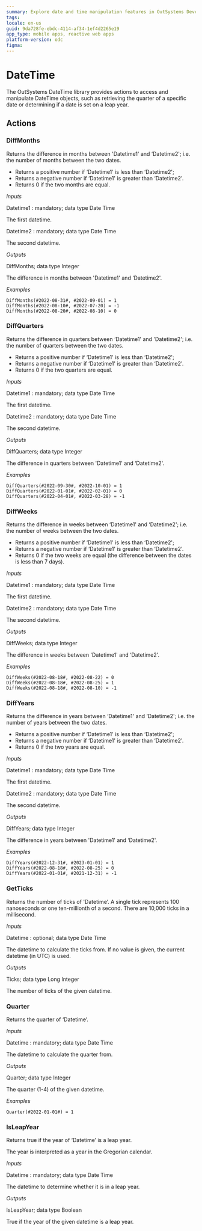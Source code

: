 ```yaml
---
summary: Explore date and time manipulation features in OutSystems Developer Cloud (ODC) with the DateTime library's comprehensive actions.
tags:
locale: en-us
guid: 9da728fe-ebdc-4114-af34-1ef4d2265e19
app_type: mobile apps, reactive web apps
platform-version: odc
figma:
---
```

# DateTime

The OutSystems DateTime library provides actions to access and manipulate DateTime objects, such as retrieving the quarter of a specific date or determining if a date is set on a leap year.

## Actions

### DiffMonths

Returns the difference in months between 'Datetime1' and ‘Datetime2'; i.e. the number of months between the two dates.

* Returns a positive number if ‘Datetime1' is less than ‘Datetime2';
* Returns a negative number if ‘Datetime1' is greater than ‘Datetime2'.
* Returns 0 if the two months are equal.

_Inputs_    

Datetime1 : mandatory; data type Date Time         

The first datetime.    

 Datetime2 : mandatory; data type Date Time         

The second datetime.

_Outputs_

DiffMonths; data type Integer

The difference in months between 'Datetime1' and ‘Datetime2'.

_Examples_
```
DiffMonths(#2022-08-31#, #2022-09-01) = 1
DiffMonths(#2022-08-10#, #2022-07-20) = -1
DiffMonths(#2022-08-20#, #2022-08-10) = 0
```
### DiffQuarters

Returns the difference in quarters between ‘Datetime1' and 'Datetime2'; i.e. the number of quarters between the two dates.

* Returns a positive number if ‘Datetime1' is less than ‘Datetime2';
* Returns a negative number if ‘Datetime1' is greater than ‘Datetime2'.
* Returns 0 if the two quarters are equal.

_Inputs_     

Datetime1 : mandatory; data type Date Time         

The first datetime.    

 Datetime2 : mandatory; data type Date Time         

The second datetime.

_Outputs_

DiffQuarters; data type Integer

The difference in quarters between 'Datetime1' and ‘Datetime2'.

_Examples_
```
DiffQuarters(#2022-09-30#, #2022-10-01) = 1
DiffQuarters(#2022-01-01#, #2022-02-01) = 0
DiffQuarters(#2022-04-01#, #2022-03-28) = -1
```

### DiffWeeks

Returns the difference in weeks between ‘Datetime1' and ‘Datetime2'; i.e. the number of weeks between the two dates.

* Returns a positive number if ‘Datetime1' is less than ‘Datetime2';
* Returns a negative number if ‘Datetime1' is greater than ‘Datetime2'.
* Returns 0 if the two weeks are equal (the difference between the dates is less than 7 days).

_Inputs_     

Datetime1 : mandatory; data type Date Time         

The first datetime.    

 Datetime2 : mandatory; data type Date Time         

The second datetime.

_Outputs_

DiffWeeks; data type Integer

The difference in weeks between 'Datetime1' and ‘Datetime2'.

_Examples_
```
DiffWeeks(#2022-08-18#, #2022-08-22) = 0
DiffWeeks(#2022-08-18#, #2022-08-25) = 1
DiffWeeks(#2022-08-18#, #2022-08-10) = -1
```

### DiffYears

Returns the difference in years between ‘Datetime1' and ‘Datetime2'; i.e. the number of years between the two dates.

* Returns a positive number if ‘Datetime1' is less than ‘Datetime2';
* Returns a negative number if ‘Datetime1' is greater than ‘Datetime2'.
* Returns 0 if the two years are equal.

_Inputs_     

Datetime1 : mandatory; data type Date Time         

The first datetime.    

 Datetime2 : mandatory; data type Date Time         

The second datetime.

_Outputs_

DiffYears; data type Integer

The difference in years between 'Datetime1' and ‘Datetime2'.

_Examples_
```
DiffYears(#2022-12-31#, #2023-01-01) = 1
DiffYears(#2022-08-18#, #2022-08-25) = 0
DiffYears(#2022-01-01#, #2021-12-31) = -1
```

### GetTicks 

Returns the number of ticks of 'Datetime’. A single tick represents 100 nanoseconds or one ten-millionth of a second. There are 10,000 ticks in a millisecond.

_Inputs_     

Datetime : optional; data type Date Time         

The datetime to calculate the ticks from. If no value is given, the current datetime (in UTC) is used.

_Outputs_

Ticks; data type Long Integer

The number of ticks of the given datetime.

### Quarter

Returns the quarter of ‘Datetime’. 

_Inputs_     

Datetime : mandatory; data type Date Time         

The datetime to calculate the quarter from.

_Outputs_

Quarter; data type Integer

The quarter (1-4) of the given datetime.

_Examples_
```
Quarter(#2022-01-01#) = 1
```

### IsLeapYear 

Returns true if the year of ‘Datetime’ is a leap year.

The year is interpreted as a year in the Gregorian calendar.

_Inputs_

Datetime : mandatory; data type Date Time         

The datetime to determine whether it is in a leap year.

_Outputs_

IsLeapYear; data type Boolean

True if the year of the given datetime is a leap year.
